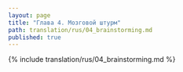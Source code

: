 ```yaml
---
layout: page
title: "Глава 4. Мозговой штурм"
path: translation/rus/04_brainstorming.md
published: true
---
```


{% include translation/rus/04_brainstorming.md %}
